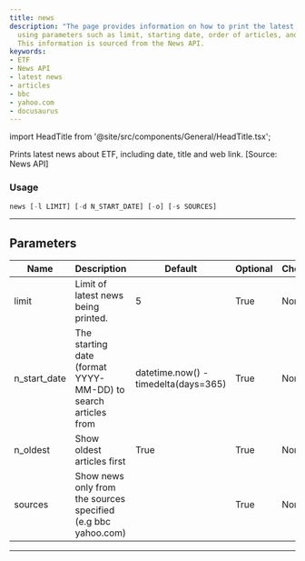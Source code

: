 ```yaml
---
title: news
description: "The page provides information on how to print the latest news about ETF"
  using parameters such as limit, starting date, order of articles, and news sources.
  This information is sourced from the News API.
keywords:
- ETF
- News API
- latest news
- articles
- bbc
- yahoo.com
- docusaurus
---
```


import HeadTitle from '@site/src/components/General/HeadTitle.tsx';

<HeadTitle title="etf /news - Reference | OpenBB Terminal Docs" />

Prints latest news about ETF, including date, title and web link. [Source: News API]

### Usage

```python
news [-l LIMIT] [-d N_START_DATE] [-o] [-s SOURCES]
```

---

## Parameters

| Name | Description | Default | Optional | Choices |
| ---- | ----------- | ------- | -------- | ------- |
| limit | Limit of latest news being printed. | 5 | True | None |
| n_start_date | The starting date (format YYYY-MM-DD) to search articles from | datetime.now() - timedelta(days=365) | True | None |
| n_oldest | Show oldest articles first | True | True | None |
| sources | Show news only from the sources specified (e.g bbc yahoo.com) |  | True | None |

---
